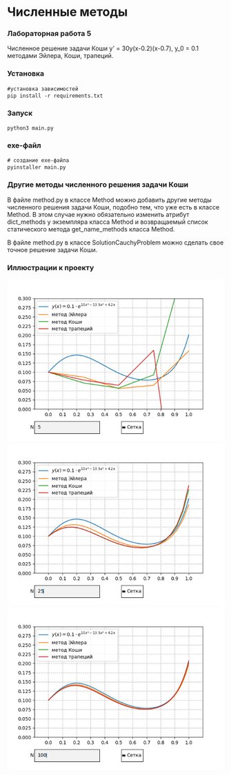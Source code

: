 # Численные методы

### Лабораторная работа 5

Численное решение задачи Коши y' = 30y(x-0.2)(x-0.7), y_0 = 0.1 методами Эйлера, Коши, трапеций.

### Установка

```
#установка зависимостей
pip install -r requirements.txt
```

### Запуск

```
python3 main.py
```

### exe-файл

```
# создание exe-файла
pyinstaller main.py
```

### Другие методы численного решения задачи Коши

В файле method.py в классе Method можно добавить другие методы численного решения задачи Коши, подобно тем, что уже есть в классе Method. В этом случае нужно обязательно изменить атрибут dict_methods у экземпляра класса Method и возвращаемый список статического метода get_name_methods класса Method.

В файле method.py в классе SolutionCauchyProblem можно сделать свое точное решение задачи Коши.

### Иллюстрации к проекту
![Иллюстрация к проекту](https://github.com/ArtemBiliksin/Numerical-methods-lab-5/blob/master/Pictures/image1.png)
![Иллюстрация к проекту](https://github.com/ArtemBiliksin/Numerical-methods-lab-5/blob/master/Pictures/image2.png)
![Иллюстрация к проекту](https://github.com/ArtemBiliksin/Numerical-methods-lab-5/blob/master/Pictures/image3.png)
